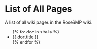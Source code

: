 # List of All Pages

A list of all wiki pages in the RoseSMP wiki.

<ul>
    {% for doc in site.la %}
    	<li><a href="{{ doc.url }}">{{ doc.title }}</a></li>
    {% endfor %}
</ul>
